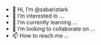 - 👋 Hi, I’m @sabaristark
- 👀 I’m interested in ...
- 🌱 I’m currently learning ...
- 💞️ I’m looking to collaborate on ...
- 📫 How to reach me ...

<!---
sabaristark/sabaristark is a ✨ special ✨ repository because its `README.md` (this file) appears on your GitHub profile.
You can click the Preview link to take a look at your changes.
--->
